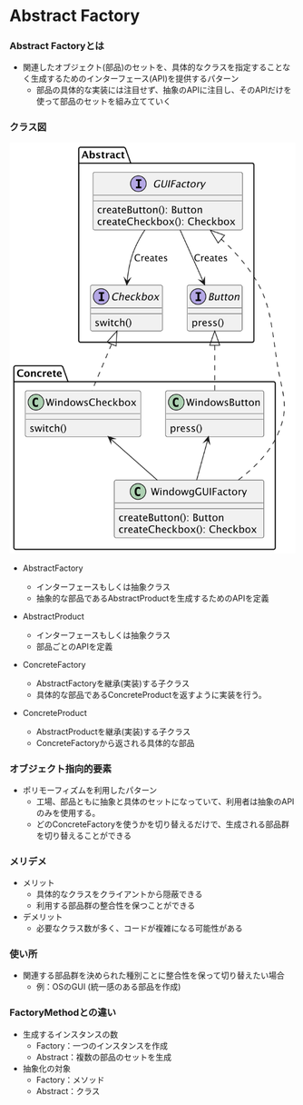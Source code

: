 # Abstract Factory

### Abstract Factoryとは
- 関連したオブジェクト(部品)のセットを、具体的なクラスを指定することなく生成するためのインターフェース(API)を提供するパターン
  - 部品の具体的な実装には注目せず、抽象のAPIに注目し、そのAPIだけを使って部品のセットを組み立てていく

### クラス図
![クラス図](./%E3%82%AF%E3%83%A9%E3%82%B9%E5%9B%B3.png)

- AbstractFactory
  - インターフェースもしくは抽象クラス
  - 抽象的な部品であるAbstractProductを生成するためのAPIを定義
- AbstractProduct
  - インターフェースもしくは抽象クラス
  - 部品ごとのAPIを定義

- ConcreteFactory
  - AbstractFactoryを継承(実装)する子クラス
  - 具体的な部品であるConcreteProductを返すように実装を行う。
- ConcreteProduct
  - AbstractProductを継承(実装)する子クラス
  - ConcreteFactoryから返される具体的な部品


### オブジェクト指向的要素
- ポリモーフィズムを利用したパターン
  - 工場、部品ともに抽象と具体のセットになっていて、利用者は抽象のAPIのみを使用する。
  - どのConcreteFactoryを使うかを切り替えるだけで、生成される部品群を切り替えることができる

### メリデメ
- メリット
  - 具体的なクラスをクライアントから隠蔽できる
  - 利用する部品群の整合性を保つことができる
- デメリット
  - 必要なクラス数が多く、コードが複雑になる可能性がある

### 使い所
- 関連する部品群を決められた種別ことに整合性を保って切り替えたい場合
  - 例：OSのGUI (統一感のある部品を作成)


### FactoryMethodとの違い
- 生成するインスタンスの数
  - Factory：一つのインスタンスを作成
  - Abstract：複数の部品のセットを生成
- 抽象化の対象
  - Factory：メソッド
  - Abstract：クラス